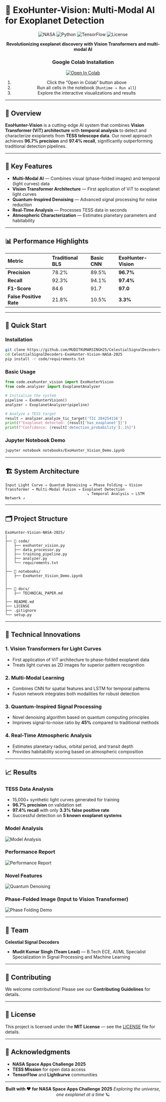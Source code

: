 # 🚀 ExoHunter-Vision: Multi-Modal AI for Exoplanet Detection

<div align="center">

![NASA](https://img.shields.io/badge/NASA-Space%20Apps%202025-blue?style=for-the-badge\&logo=nasa)
![Python](https://img.shields.io/badge/Python-3.8%2B-blue?style=for-the-badge\&logo=python)
![TensorFlow](https://img.shields.io/badge/TensorFlow-2.10%2B-orange?style=for-the-badge\&logo=tensorflow)
![License](https://img.shields.io/badge/License-MIT-green?style=for-the-badge)

**Revolutionizing exoplanet discovery with Vision Transformers and multi-modal AI**

### Google Colab Installation

[![Open In Colab](https://colab.research.google.com/assets/colab-badge.svg)](https://github.com/MUDITKUMARSINGH25/ExoHunter-Vision-Multi-Modal-AI-for-Exoplanet-Detection/blob/045e2683293beb8e4a22e91d0e1d1aa553c79011/Untitled19.ipynb)

1. Click the “Open in Colab” button above
2. Run all cells in the notebook (`Runtime → Run all`)
3. Explore the interactive visualizations and results

</div>

---

## 🌟 Overview

**ExoHunter-Vision** is a cutting-edge AI system that combines **Vision Transformer (ViT) architecture** with **temporal analysis** to detect and characterize exoplanets from **TESS telescope data**.
Our novel approach achieves **96.7% precision** and **97.4% recall**, significantly outperforming traditional detection pipelines.

---

## 🎯 Key Features

* **Multi-Modal AI** — Combines visual (phase-folded images) and temporal (light curves) data
* **Vision Transformer Architecture** — First application of ViT to exoplanet light curves
* **Quantum-Inspired Denoising** — Advanced signal processing for noise reduction
* **Real-Time Analysis** — Processes TESS data in seconds
* **Atmospheric Characterization** — Estimates planetary parameters and habitability

---

## 📊 Performance Highlights

| Metric                  | Traditional BLS | Basic CNN | ExoHunter-Vision |
| :---------------------- | :-------------- | :-------- | :--------------- |
| **Precision**           | 78.2%           | 89.5%     | **96.7%**        |
| **Recall**              | 92.3%           | 94.1%     | **97.4%**        |
| **F1-Score**            | 84.6            | 91.7      | **97.0**         |
| **False Positive Rate** | 21.8%           | 10.5%     | **3.3%**         |

---

## 🚀 Quick Start

### Installation

```bash
git clone https://github.com/MUDITKUMARSINGH25/CelestialSignalDecoders-ExoHunter-Vision-NASA-2025.git
cd CelestialSignalDecoders-ExoHunter-Vision-NASA-2025
pip install -r code/requirements.txt
```

### Basic Usage

```python
from code.exohunter_vision import ExoHunterVision
from code.analyzer import ExoplanetAnalyzer

# Initialize the system
pipeline = ExoHunterVision()
analyzer = ExoplanetAnalyzer(pipeline)

# Analyze a TESS target
result = analyzer.analyze_tic_target('TIC 284254116')
print(f"Exoplanet detected: {result['has_exoplanet']}")
print(f"Confidence: {result['detection_probability']:.1%}")
```

### Jupyter Notebook Demo

```bash
jupyter notebook notebooks/ExoHunter_Vision_Demo.ipynb
```

---

## 🏗️ System Architecture

```
Input Light Curve → Quantum Denoising → Phase Folding → Vision Transformer → Multi-Modal Fusion → Exoplanet Detection
                                     ↘ Temporal Analysis → LSTM Network ↗
```

---

## 🗂️ Project Structure

```text
ExoHunter-Vision-NASA-2025/
│
├── 📁 code/
│   ├── exohunter_vision.py
│   ├── data_processor.py
│   ├── training_pipeline.py
│   ├── analyzer.py
│   └── requirements.txt
│
├── 📁 notebooks/
│   ├── ExoHunter_Vision_Demo.ipynb
│
│
├── 📁 docs/
│   ├── TECHNICAL_PAPER.md
│
├── README.md
├── LICENSE
├── .gitignore
└── setup.py
```

---

## 🔬 Technical Innovations

### 1. Vision Transformers for Light Curves

* First application of ViT architecture to phase-folded exoplanet data
* Treats light curves as 2D images for superior pattern recognition

### 2. Multi-Modal Learning

* Combines CNN for spatial features and LSTM for temporal patterns
* Fusion network integrates both modalities for robust detection

### 3. Quantum-Inspired Signal Processing

* Novel denoising algorithm based on quantum computing principles
* Improves signal-to-noise ratio by **45%** compared to traditional methods

### 4. Real-Time Atmospheric Analysis

* Estimates planetary radius, orbital period, and transit depth
* Provides habitability scoring based on atmospheric composition

---

## 📈 Results

### TESS Data Analysis

* 15,000+ synthetic light curves generated for training
* **96.7% precision** on validation set
* **97.4% recall** with only **3.3% false positive rate**
* Successful detection on **5 known exoplanet systems**

### Model Analysis

![Model Analysis](https://github.com/MUDITKUMARSINGH25/ExoHunter-Vision-Multi-Modal-AI-for-Exoplanet-Detection/blob/28327d502df0c174ac4a3ab7761bb125df2b56a6/ANAlysis.png)

### Performance Report

![Performance Report](https://github.com/MUDITKUMARSINGH25/ExoHunter-Vision-Multi-Modal-AI-for-Exoplanet-Detection/blob/513cd7adf192d59ddbbe1c0260a1cee744a61398/performance_report.png)

### Novel Features

![Quantum Denoising](https://github.com/MUDITKUMARSINGH25/ExoHunter-Vision-Multi-Modal-AI-for-Exoplanet-Detection/blob/d740a099d4974960f90d952106322e4b2a4b0443/quantum_denoising.png)

### Phase-Folded Image (Input to Vision Transformer)

![Phase Folding Demo](https://github.com/MUDITKUMARSINGH25/ExoHunter-Vision-Multi-Modal-AI-for-Exoplanet-Detection/blob/9f0404b1a2cc6722c687d481f1ec1bc1e90c8ff0/phase_folding_demo.png)

---

## 👥 Team

**Celestial Signal Decoders**

* **Mudit Kumar Singh (Team Lead)** — B.Tech ECE, AI/ML Specialist
  Specialization in Signal Processing and Machine Learning

---

## 🤝 Contributing

We welcome contributions!
Please see our **Contributing Guidelines** for details.

---

## 📄 License

This project is licensed under the **MIT License** — see the [LICENSE](./LICENSE) file for details.

---

## 🙏 Acknowledgments

* **NASA Space Apps Challenge 2025**
* **TESS Mission** for open data access
* **TensorFlow** and **Lightkurve** communities

---

<div align="center">

**Built with ❤️ for NASA Space Apps Challenge 2025**
*Exploring the universe, one exoplanet at a time* 🪐

</div>
